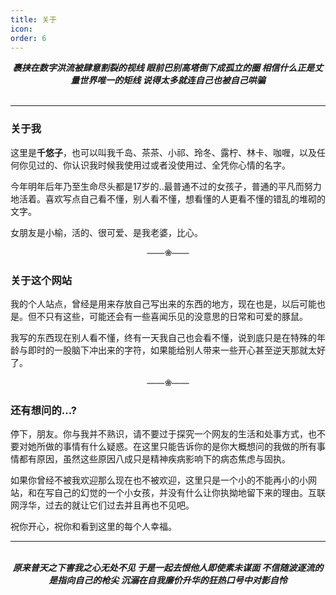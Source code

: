 ```yaml
---
title: 关于
icon: 
order: 6
---
```

<center>
<b><i>
裹挟在数字洪流被肆意割裂的视线
眼前巴别高塔倒下成孤立的圈
相信什么正是丈量世界唯一的矩线
说得太多就连自己也被自己哄骗
</i></b>
</center>
<br>

---
### 关于我

这里是**千悠子**，也可以叫我千岛、茶茶、小祁、玲冬、露柠、林卡、咖喱，以及任何你见过的、你认识我时候我使用过或者没使用过、全凭你心情的名字。

今年明年后年乃至生命尽头都是17岁的..最普通不过的女孩子，普通的平凡而努力地活着。喜欢写点自己看不懂，别人看不懂，想看懂的人更看不懂的错乱的堆砌的文字。

女朋友是小榆，活的、很可爱、是我老婆，比心。

<center><font color="#666666"><b>——❀——</b></font></center>

### 关于这个网站

我的个人站点，曾经是用来存放自己写出来的东西的地方，现在也是，以后可能也是。但不只有这些，可能还会有一些喜闻乐见的没意思的日常和可爱的豚鼠。

我写的东西现在别人看不懂，终有一天我自己也会看不懂，说到底只是在特殊的年龄与即时的一股脑下冲出来的字符，如果能给别人带来一些开心甚至逆天那就太好了。

<center><font color="#666666"><b>——❀——</b></font></center>

### 还有想问的...?

停下，朋友。你与我并不熟识，请不要过于探究一个网友的生活和处事方式，也不要对她所做的事情有什么疑惑。在这里只能告诉你的是你大概想问的我做的所有事情都有原因，虽然这些原因八成只是精神疾病影响下的病态焦虑与固执。

如果你曾经不被我欢迎那么现在也不被欢迎，这里只是一个小的不能再小的小网站，和在写自己的幻觉的一个小女孩，并没有什么让你执拗地留下来的理由。互联网浮华，过去的就让它们过去并且再也不见吧。

祝你开心，祝你和看到这里的每个人幸福。

----
<br>
<center>
<b><i>
原来普天之下害我之心无处不见
于是一起去恨他人即使素未谋面
不信随波逐流的是指向自己的枪尖
沉溺在自我廉价升华的狂热口号中对影自怜
</i></b>
</center>

